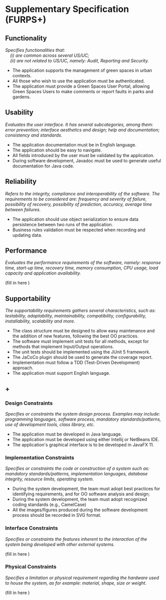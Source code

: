# Supplementary Specification (FURPS+)

## Functionality

_Specifies functionalities that:  
&nbsp; &nbsp; (i) are common across several US/UC;  
&nbsp; &nbsp; (ii) are not related to US/UC, namely: Audit, Reporting and Security._

- The application supports the management of green spaces in urban contexts.
- All those who wish to use the application must be authenticated.
- The application must provide a Green Spaces User Portal, allowing Green Spaces Users to make comments or report faults in
  parks and gardens.


## Usability

_Evaluates the user interface. It has several subcategories,
among them: error prevention; interface aesthetics and design; help and
documentation; consistency and standards._

- The application documentation must be in English language.
- The application should be easy to navigate.
- All fields introduced by the user must be validated by the application.
- During software development, Javadoc must be used to generate useful documentation for Java code.


## Reliability

_Refers to the integrity, compliance and interoperability of the software. The requirements to be considered are: frequency and severity of failure, possibility of recovery, possibility of prediction, accuracy, average time between failures._

- The application should use object serialization to ensure data persistence between
two runs of the application.
- Business rules validation must be respected when recording and updating data.

## Performance

_Evaluates the performance requirements of the software, namely: response time, start-up time, recovery time, memory consumption, CPU usage, load capacity and application availability._

(fill in here )

## Supportability

_The supportability requirements gathers several characteristics, such as:
testability, adaptability, maintainability, compatibility,
configurability, installability, scalability and more._

- The class structure must be designed to allow easy maintenance and the addition of new features, following the best OO practices.
- The software must implement unit tests for all methods, except for
  methods that implement Input/Output operations.
- The unit tests should be implemented using the JUnit 5 framework.
- The JaCoCo plugin should be used to generate the coverage report.
- Implementation must follow a TDD (Test-Driven Development) approach.
- The application must support English language.

## +

### Design Constraints

_Specifies or constraints the system design process. Examples may include: programming languages, software process, mandatory standards/patterns, use of development tools, class library, etc._

- The application must be developed in Java language.
- The application must be developed using either Intellij or NetBeans IDE.
- The application's graphical interface is to be developed in JavaFX 11.

### Implementation Constraints

_Specifies or constraints the code or construction of a system such as: mandatory standards/patterns, implementation languages,
database integrity, resource limits, operating system._

- During the system development, the team must adopt best practices for
  identifying requirements, and for OO software analysis and design;
- During the system development, the team must adopt recognized coding standards (e.g., CamelCase)
- All the images/figures produced during the software development process should
  be recorded in SVG format.

### Interface Constraints

_Specifies or constraints the features inherent to the interaction of the
system being developed with other external systems._

(fill in here )

### Physical Constraints

_Specifies a limitation or physical requirement regarding the hardware used to house the system, as for example: material, shape, size or weight._

(fill in here )